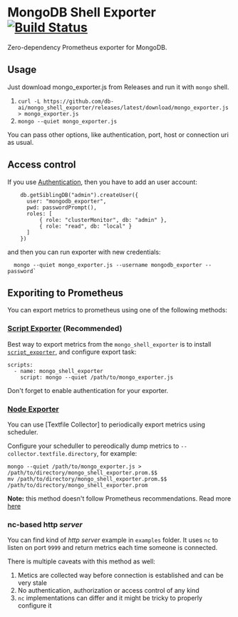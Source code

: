 # MongoDB Shell Exporter [![Build Status](https://travis-ci.org/db-ai/mongo_shell_exporter.svg?branch=master)](https://travis-ci.org/db-ai/mongo_shell_exporter)

Zero-dependency Prometheus exporter for MongoDB.

## Usage

Just download mongo_exporter.js from Releases and run it with `mongo` shell.

1. `curl -L https://github.com/db-ai/mongo_shell_exporter/releases/latest/download/mongo_exporter.js > mongo_exporter.js`
2. `mongo --quiet mongo_exporter.js`

You can pass other options, like authentication, port, host or connection uri as usual.

## Access control

If you use [Authentication](https://docs.mongodb.com/manual/core/authentication/), then you have to add an user account:

```
    db.getSiblingDB("admin").createUser({
      user: "mongodb_exporter",
      pwd: passwordPrompt(),
      roles: [
          { role: "clusterMonitor", db: "admin" },
          { role: "read", db: "local" }
      ]
    })
```

and then you can run exporter with new credentials:

```
  mongo --quiet mongo_exporter.js --username mongodb_exporter --password`
```

## Exporiting to Prometheus

You can export metrics to prometheus using one of the following methods:

### [Script Exporter](https://github.com/ricoberger/script_exporter) **(Recommended)**

Best way to export metrics from the `mongo_shell_exporter` is to install [`script_exporter`](https://github.com/ricoberger/script_exporter), and configure export task:

```
scripts:
  - name: mongo_shell_exporter
    script: mongo --quiet /path/to/mongo_exporter.js
```

Don't forget to enable authentication for your exporter.

### [Node Exporter](https://github.com/prometheus/node_exporter)

You can use [Textfile Collector] to periodically export metrics using scheduler.

Configure your scheduller to pereodically dump metrics to `--collector.textfile.directory`, for example:

```
mongo --quiet /path/to/mongo_exporter.js > /path/to/directory/mongo_shell_exporter.prom.$$
mv /path/to/directory/mongo_shell_exporter.prom.$$ /path/to/directory/mongo_shell_exporter.prom
```

**Note:** this method doesn't follow Prometheus recommendations. Read more [here](https://prometheus.io/docs/introduction/faq/#why-do-you-pull-rather-than-push)

### nc-based http *server*

You can find kind of *http server* example in `examples` folder. It uses `nc` to listen on port `9999` and return metrics each time someone is connected.

There is multiple caveats with this method as well:

1. Metics are collected way before connection is established and can be very stale
2. No authentication, authorization or access control of any kind
3. `nc` implementations can differ and it might be tricky to properly configure it

